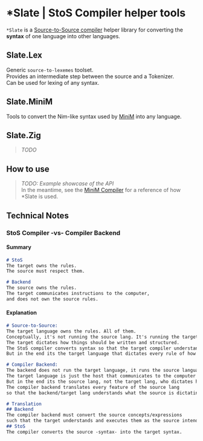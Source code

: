 # *Slate | StoS Compiler helper tools
`*Slate` is a [Source-to-Source compiler](https://en.wikipedia.org/wiki/Source-to-source_compiler) helper library
for converting the **syntax** of one language into other languages.  


## Slate.Lex
Generic `source-to-lexemes` toolset.  
Provides an intermediate step between the source and a Tokenizer.  
Can be used for lexing of any syntax.  


## Slate.MiniM
Tools to convert the Nim-like syntax used by [MiniM](https://github.com/heysokam/minim) into any language.  


## Slate.Zig
> _TODO_  


## How to use
> _TODO: Example showcase of the API_  
> In the meantime, see the [MiniM Compiler](https://github.com/heysokam/minim) for a reference of how *Slate is used.  

## Technical Notes
### StoS Compiler -vs- Compiler Backend

#### Summary
```md
# StoS
The target owns the rules.
The source must respect them.

# Backend
The source owns the rules.
The target communicates instructions to the computer,
and does not own the source rules.
```

#### Explanation
```md
# Source-to-Source:
The target language owns the rules. All of them.
Conceptually, it's not running the source lang. It's running the target lang.
The target dictates how things should be written and structured.
The StoS compiler converts syntax so that the target compiler understands them.
But in the end its the target language that dictates every rule of how the logic is written.

# Compiler Backend:
The backend does not run the target language, it runs the source language as a concept.
The target language is just the host that communicates to the computer how to run the source language.
But in the end its the source lang, not the target lang, who dictates how the logic is written.
The compiler backend translates every feature of the source lang
so that the backend/target lang understands what the source is dictating it should do.

# Translation
## Backend
The compiler backend must convert the source concepts/expressions
such that the target understands and executes them as the source intended them.
## StoS
The compiler converts the source -syntax- into the target syntax.
```  

